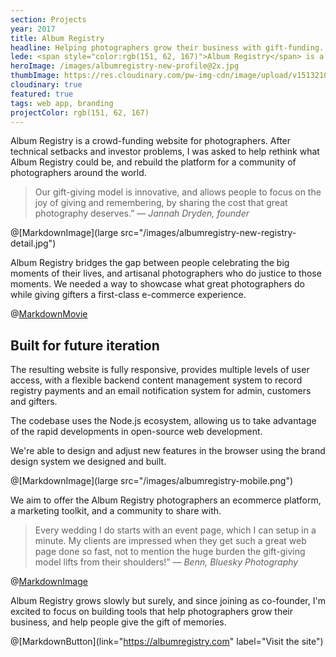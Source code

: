 ```yaml
---
section: Projects
year: 2017
title: Album Registry
headline: Helping photographers grow their business with gift-funding.
lede: <span style="color:rgb(151, 62, 167)">Album Registry</span> is a gift-giving platform for anyone to gift beautiful pro photography.
heroImage: /images/albumregistry-new-profile@2x.jpg
thumbImage: https://res.cloudinary.com/pw-img-cdn/image/upload/v1513210344/thumb-albumregistry_vojzwp.jpg
cloudinary: true
featured: true
tags: web app, branding
projectColor: rgb(151, 62, 167)
---
```


Album Registry is a crowd-funding website for photographers. After technical setbacks and investor problems, I was asked to help rethink what Album Registry could
be, and rebuild the platform for a community of photographers around the world.

> Our gift-giving model is innovative, and allows people to focus on the joy of giving and
> remembering, by sharing the cost that great photography deserves.” _— Jannah Dryden,
> founder_

@[MarkdownImage](large src="/images/albumregistry-new-registry-detail.jpg")

Album Registry bridges the gap between people celebrating the big moments of their lives,
and artisanal photographers who do justice to those moments. We needed a way to showcase
what great photographers do while giving gifters a first-class e-commerce
experience.

@[MarkdownMovie](src="/images/albumregistry-block-registriesX.mp4")

## Built for future iteration

The resulting website is fully responsive, provides multiple levels of user access, with a
flexible backend content management system to record registry payments and an email
notification system for admin, customers and gifters.

The codebase uses the Node.js ecosystem, allowing us to take advantage of the rapid developments in open-source web development.

We're able to design and adjust new features in the browser using the brand design system
we designed and built.

@[MarkdownImage](large src="/images/albumregistry-mobile.png")

We aim to offer the Album Registry photographers an ecommerce platform, a marketing
toolkit, and a community to share with.

> Every wedding I do starts with an event page, which I can setup in a minute. My clients
> are impressed when they get such a great web page done so fast, not to mention the huge
> burden the gift-giving model lifts from their shoulders!” _— Benn, Bluesky
> Photography_

@[MarkdownImage](src="/images/albumregistry-moment2.jpg")

Album Registry grows slowly but surely, and since joining as co-founder, I'm excited to
focus on building tools that help photographers grow their business, and help people give the
gift of memories.

@[MarkdownButton](link="https://albumregistry.com" label="Visit the site")

